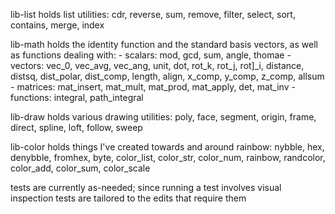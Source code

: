
lib-list holds list utilities: cdr, reverse, sum, remove, filter, select, sort, contains, merge, index

lib-math holds the identity function and the standard basis vectors, as well as functions dealing with:
    - scalars: mod, gcd, sum, angle, thomae
    - vectors: vec\_0, vec\_avg, vec\_ang, unit, dot, rot\_k, rot\_j, rot]_i, distance, distsq, dist\_polar, dist\_comp, length, align, x\_comp, y\_comp, z\_comp, allsum
    - matrices: mat\_insert, mat\_mult, mat\_prod, mat\_apply, det, mat\_inv
    - functions: integral, path\_integral

lib-draw holds various drawing utilities: poly, face, segment, origin, frame, direct, spline, loft, follow, sweep

lib-color holds things I've created towards and around rainbow: nybble, hex, denybble, fromhex, byte, color\_list, color\_str, color\_num, rainbow, randcolor, color\_add, color\_sum, color\_scale

tests are currently as-needed; since running a test involves visual inspection tests are tailored to the edits that require them

